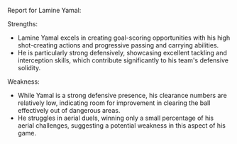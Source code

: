 
Report for Lamine Yamal:

Strengths:
- Lamine Yamal excels in creating goal-scoring opportunities with his high shot-creating actions and progressive passing and carrying abilities.
- He is particularly strong defensively, showcasing excellent tackling and interception skills, which contribute significantly to his team's defensive solidity.

Weakness:
- While Yamal is a strong defensive presence, his clearance numbers are relatively low, indicating room for improvement in clearing the ball effectively out of dangerous areas.
- He struggles in aerial duels, winning only a small percentage of his aerial challenges, suggesting a potential weakness in this aspect of his game.